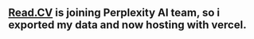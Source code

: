 ## [Read.CV](https://read.cv) is joining Perplexity AI team, so i exported my data and now hosting with vercel.

